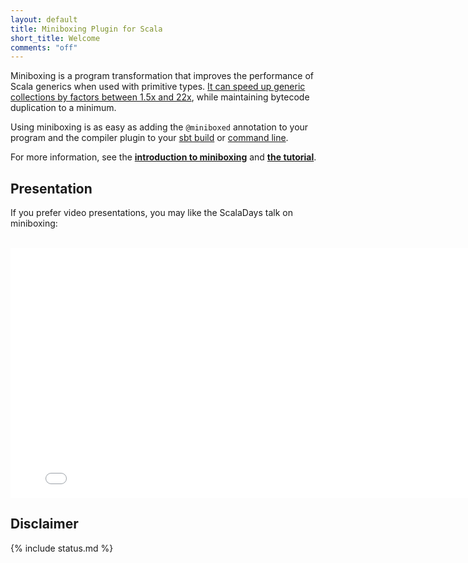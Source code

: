 ```yaml
---
layout: default
title: Miniboxing Plugin for Scala
short_title: Welcome
comments: "off"
---
```


Miniboxing is a program transformation that improves the performance of Scala generics when used with primitive types. [It can speed up generic collections by factors between 1.5x and 22x](/benchmarks.html), while maintaining bytecode duplication to a minimum.

Using miniboxing is as easy as adding the `@miniboxed` annotation to your program and the compiler plugin to your [sbt build](/using_sbt.html) or [command line](/using_out.html).

For more information, see the **[introduction to miniboxing](/intro.html)** and **[the tutorial](/tutorial.html)**.

## Presentation

If you prefer video presentations, you may like the ScalaDays talk on miniboxing: <br/><br/>

<center>
<iframe width="800px" height="400px" src="//www.youtube.com/embed/RnIupOJv_oM" frameborder="0" allowfullscreen></iframe>
<!--<iframe type="text/html" width="800px" height="400px" mozallowfullscreen="true" allowfullscreen="true" webkitallowfullscreen="true" src="//www.parleys.com/share.html#play/53a7d2d0e4b0543940d9e567" frameborder="0">&lt;br /&gt;</iframe>-->
</center>

## Disclaimer

{% include status.md %}
